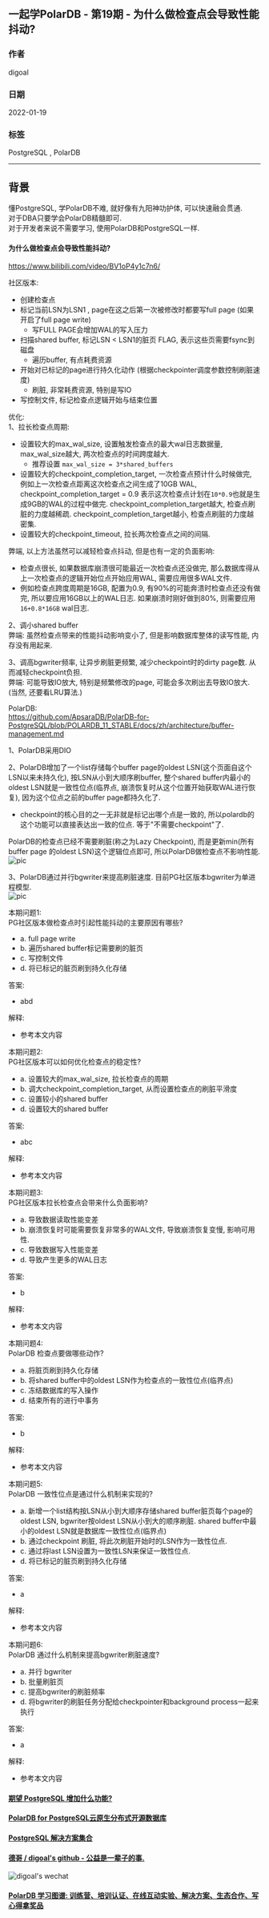 ## 一起学PolarDB - 第19期 - 为什么做检查点会导致性能抖动?   
      
### 作者      
digoal      
      
### 日期      
2022-01-19     
      
### 标签      
PostgreSQL , PolarDB      
      
----      
      
## 背景      
懂PostgreSQL, 学PolarDB不难, 就好像有九阳神功护体, 可以快速融会贯通.      
对于DBA只要学会PolarDB精髓即可.      
对于开发者来说不需要学习, 使用PolarDB和PostgreSQL一样.      
      
#### 为什么做检查点会导致性能抖动?   
https://www.bilibili.com/video/BV1oP4y1c7n6/   
    
社区版本:       
- 创建检查点    
- 标记当前LSN为LSN1 , page在这之后第一次被修改时都要写full page  (如果开启了full page write)  
    - 写FULL PAGE会增加WAL的写入压力    
- 扫描shared buffer, 标记LSN < LSN1的脏页 FLAG, 表示这些页需要fsync到磁盘   
    - 遍历buffer, 有点耗费资源  
- 开始对已标记的page进行持久化动作 (根据checkpointer调度参数控制刷脏速度)   
    - 刷脏, 非常耗费资源, 特别是写IO     
- 写控制文件, 标记检查点逻辑开始与结束位置      
    
优化:     
1、拉长检查点周期:   
- 设置较大的max_wal_size, 设置触发检查点的最大wal日志数据量, max_wal_size越大, 两次检查点的时间跨度越大.   
    - 推荐设置 `max_wal_size = 3*shared_buffers`  
- 设置较大的checkpoint_completion_target, 一次检查点预计什么时候做完, 例如上一次检查点距离这次检查点之间生成了10GB WAL, checkpoint_completion_target = 0.9 表示这次检查点计划在`10*0.9`也就是生成9GB的WAL的过程中做完. checkpoint_completion_target越大, 检查点刷脏的力度越稀疏. checkpoint_completion_target越小, 检查点刷脏的力度越密集.   
- 设置较大的checkpoint_timeout, 拉长两次检查点之间的间隔.   
  
弊端, 以上方法虽然可以减轻检查点抖动, 但是也有一定的负面影响:    
- 检查点很长, 如果数据库崩溃很可能最近一次检查点还没做完, 那么数据库得从上一次检查点的逻辑开始位点开始应用WAL, 需要应用很多WAL文件.    
- 例如检查点跨度周期是16GB, 配置为0.9, 有90%的可能奔溃时检查点还没有做完, 所以要应用16GB以上的WAL日志.  如果崩溃时刚好做到80%, 则需要应用`16+0.8*16GB` wal日志.    
  
2、调小shared buffer    
弊端: 虽然检查点带来的性能抖动影响变小了, 但是影响数据库整体的读写性能, 内存没有用起来.     
  
3、调高bgwriter频率, 让异步刷脏更频繁, 减少checkpoint时的dirty page数. 从而减轻checkpoint负担.  
弊端: 可能导致IO放大, 特别是频繁修改的page, 可能会多次刷出去导致IO放大. (当然, 还要看LRU算法.)   
      
PolarDB:       
https://github.com/ApsaraDB/PolarDB-for-PostgreSQL/blob/POLARDB_11_STABLE/docs/zh/architecture/buffer-management.md  
  
1、PolarDB采用DIO   
  
2、PolarDB增加了一个list存储每个buffer page的oldest LSN(这个页面自这个LSN以来未持久化), 按LSN从小到大顺序刷buffer, 整个shared buffer内最小的oldest LSN就是一致性位点(临界点, 崩溃恢复时从这个位置开始获取WAL进行恢复), 因为这个位点之前的buffer page都持久化了.   
- checkpoint的核心目的之一无非就是标记出哪个点是一致的, 所以polardb的这个功能可以直接表达出一致的位点. 等于"不需要checkpoint"了.   
  
PolarDB的检查点已经不需要刷脏(称之为Lazy Checkpoint), 而是更新min(所有buffer page 的oldest LSN)这个逻辑位点即可, 所以PolarDB做检查点不影响性能.    
![pic](20220119_02_pic_001.png)   
  
3、PolarDB通过并行bgwriter来提高刷脏速度. 目前PG社区版本bgwriter为单进程模型.      
![pic](20220119_02_pic_002.png)   
      
本期问题1:      
PG社区版本做检查点时引起性能抖动的主要原因有哪些?       
- a. full page write   
- b. 遍历shared buffer标记需要刷的脏页   
- c. 写控制文件    
- d. 将已标记的脏页刷到持久化存储  
      
答案:      
- abd  
      
解释:      
- 参考本文内容      
    
本期问题2:      
PG社区版本可以如何优化检查点的稳定性?   
- a. 设置较大的max_wal_size, 拉长检查点的周期  
- b. 调大checkpoint_completion_target, 从而设置检查点的刷脏平滑度  
- c. 设置较小的shared buffer    
- d. 设置较大的shared buffer  
      
答案:      
- abc  
      
解释:      
- 参考本文内容      
  
本期问题3:      
PG社区版本拉长检查点会带来什么负面影响?   
- a. 导致数据读取性能变差  
- b. 崩溃恢复时可能需要恢复非常多的WAL文件, 导致崩溃恢复变慢, 影响可用性.    
- c. 导致数据写入性能变差   
- d. 导致产生更多的WAL日志   
      
答案:      
- b  
      
解释:      
- 参考本文内容      
    
本期问题4:      
PolarDB 检查点要做哪些动作?    
- a. 将脏页刷到持久化存储  
- b. 将shared buffer中的oldest LSN作为检查点的一致性位点(临界点)   
- c. 冻结数据库的写入操作  
- d. 结束所有的进行中事务  
      
答案:      
- b  
      
解释:      
- 参考本文内容      
    
本期问题5:      
PolarDB 一致性位点是通过什么机制来实现的?    
- a. 新增一个list结构按LSN从小到大顺序存储shared buffer脏页每个page的oldest LSN, bgwriter按oldest LSN从小到大的顺序刷脏. shared buffer中最小的oldest LSN就是数据库一致性位点(临界点)  
- b. 通过checkpoint 刷脏, 将此次刷脏开始时的LSN作为一致性位点.  
- c. 通过将last LSN设置为一致性LSN来保证一致性位点.  
- d. 将已标记的脏页刷到持久化存储  
      
答案:      
- a  
      
解释:      
- 参考本文内容      
  
本期问题6:      
PolarDB 通过什么机制来提高bgwriter刷脏速度?   
- a. 并行 bgwriter  
- b. 批量刷脏页  
- c. 提高bgwriter的刷脏频率  
- d. 将bgwriter的刷脏任务分配给checkpointer和background process一起来执行  
      
答案:      
- a  
      
解释:      
- 参考本文内容      
  
  
  
#### [期望 PostgreSQL 增加什么功能?](https://github.com/digoal/blog/issues/76 "269ac3d1c492e938c0191101c7238216")
  
  
#### [PolarDB for PostgreSQL云原生分布式开源数据库](https://github.com/ApsaraDB/PolarDB-for-PostgreSQL "57258f76c37864c6e6d23383d05714ea")
  
  
#### [PostgreSQL 解决方案集合](https://yq.aliyun.com/topic/118 "40cff096e9ed7122c512b35d8561d9c8")
  
  
#### [德哥 / digoal's github - 公益是一辈子的事.](https://github.com/digoal/blog/blob/master/README.md "22709685feb7cab07d30f30387f0a9ae")
  
  
![digoal's wechat](../pic/digoal_weixin.jpg "f7ad92eeba24523fd47a6e1a0e691b59")
  
  
#### [PolarDB 学习图谱: 训练营、培训认证、在线互动实验、解决方案、生态合作、写心得拿奖品](https://www.aliyun.com/database/openpolardb/activity "8642f60e04ed0c814bf9cb9677976bd4")
  
